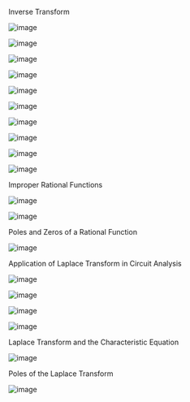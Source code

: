 Inverse Transform 

![image](https://github.com/user-attachments/assets/6a648d0e-a0af-49c4-ac73-c1909900aacf)

![image](https://github.com/user-attachments/assets/4e0a4c60-92fa-4d2b-a8d0-465f6397b5a5)

![image](https://github.com/user-attachments/assets/bfc6dd02-2efa-4d65-9fe2-0a0a4734da13)

![image](https://github.com/user-attachments/assets/c9b1a88d-786c-4b73-9169-cc4fbbc0b4b3)

![image](https://github.com/user-attachments/assets/52c6d86b-2052-45a7-9858-349fba15261c)

![image](https://github.com/user-attachments/assets/ba6d62d3-711d-4eab-9969-81ebcc7f2621)

![image](https://github.com/user-attachments/assets/c767b5d0-612e-4c8a-b075-ff7904fee20c)

![image](https://github.com/user-attachments/assets/39b46691-2cd1-41ee-b1fe-ca0291661a72)

![image](https://github.com/user-attachments/assets/709f5b45-cb37-4b07-93c9-dfb51b2be395)

![image](https://github.com/user-attachments/assets/63153b59-620b-4094-8ca0-8f0cc41c2e0c)

Improper Rational Functions 

![image](https://github.com/user-attachments/assets/74a05040-20fb-4cbb-a931-8aad5be93746)

![image](https://github.com/user-attachments/assets/c1f9816a-6ef7-4b14-bff8-56f91c307cf4)

Poles and Zeros of a Rational Function 

![image](https://github.com/user-attachments/assets/2870cade-8090-4172-9325-4bdb757796db)

Application of Laplace Transform in Circuit Analysis 

![image](https://github.com/user-attachments/assets/5f7e5ea3-9361-49f7-a4e0-7d386cb05e13)

![image](https://github.com/user-attachments/assets/5a6117e3-a0e5-46b2-a280-821338ed394a)

![image](https://github.com/user-attachments/assets/5799d538-7faa-4529-8f0f-a00583dd8311)

![image](https://github.com/user-attachments/assets/28754931-f9cf-4219-8976-2197aa5d011b)

Laplace Transform and the Characteristic Equation 

![image](https://github.com/user-attachments/assets/1a5af685-de72-4f46-bc96-4f74c7e1cf53)

Poles of the Laplace Transform 

![image](https://github.com/user-attachments/assets/5fcdbb0a-925f-4150-962d-d608c0f72815)

